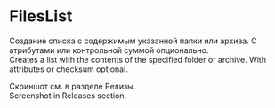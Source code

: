 # FilesList
Создание списка с содержимым указанной папки или архива. С атрибутами или контрольной суммой опционально.\
Creates a list with the contents of the specified folder or archive. With attributes or checksum optional.

Скриншот см. в разделе Релизы.\
Screenshot in Releases section.
